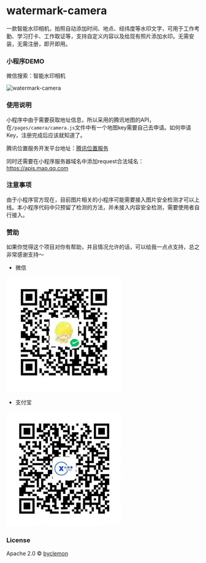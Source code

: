# watermark-camera
一款智能水印相机，拍照自动添加时间、地点、经纬度等水印文字，可用于工作考勤、学习打卡、工作取证等，支持自定义内容以及给现有照片添加水印。无需安装，无需注册，即开即用。

### 小程序DEMO

微信搜索：智能水印相机

![watermark-camera](https://i.imgtg.com/2023/03/20/91YEp.jpg)

### 使用说明

小程序中由于需要获取地址信息，所以采用的腾讯地图的API，在`/pages/camera/camera.js`文件中有一个地图key需要自己去申请。如何申请Key，注册完成后应该就知道了。

腾讯位置服务开发平台地址：[腾讯位置服务](https://lbs.qq.com/)

同时还需要在小程序服务器域名中添加request合法域名：https://apis.map.qq.com


### 注意事项

由于小程序官方现在，目前图片相关的小程序可能需要接入图片安全检测才可以上线。本小程序代码中只预留了检测的方法，并未接入内容安全检测，需要使用者自行接入。


### 赞助 

如果你觉得这个项目对你有帮助，并且情况允许的话，可以给我一点点支持，总之非常感谢支持～

- 微信

 ![wechat](./gitimage/wechat.jpg)


- 支付宝

 ![alipay](./gitimage/alipay.jpg)


### License

Apache 2.0 © [byclemon](https://github.com/Byclemon/watermark-camera/blob/main/LICENSE)
